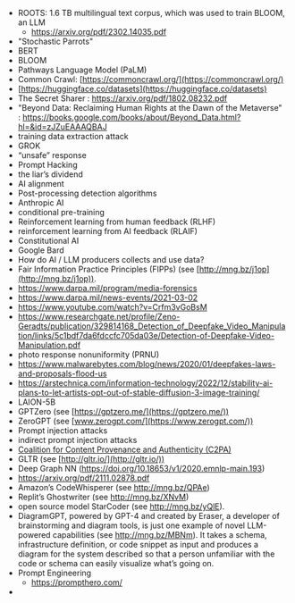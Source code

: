 - ROOTS: 1.6 TB multilingual text corpus, which was used to train BLOOM, an LLM
	- https://arxiv.org/pdf/2302.14035.pdf
- "Stochastic Parrots"
- BERT
- BLOOM
- Pathways Language Model (PaLM)
- Common Crawl: [https://commoncrawl.org/](https://commoncrawl.org/)
- [https://huggingface.co/datasets](https://huggingface.co/datasets)
- The Secret Sharer : https://arxiv.org/pdf/1802.08232.pdf
- "Beyond Data: Reclaiming Human Rights at the Dawn of the Metaverse" : https://books.google.com/books/about/Beyond_Data.html?hl=&id=zJZuEAAAQBAJ
- training data extraction attack
- GROK
- “unsafe” response
- Prompt Hacking
- the liar’s dividend
- AI alignment
- Post-processing detection algorithms
- Anthropic AI
- conditional pre-training
- Reinforcement learning from human feedback (RLHF)
- reinforcement learning from AI feedback (RLAIF)
- Constitutional AI
- Google Bard
- How do AI / LLM producers collects and use data?
- Fair Information Practice Principles (FIPPs) (see [http://mng.bz/j1op](http://mng.bz/j1op)).
- https://www.darpa.mil/program/media-forensics
- https://www.darpa.mil/news-events/2021-03-02
- https://www.youtube.com/watch?v=Crfm3vGoBsM
- https://www.researchgate.net/profile/Zeno-Geradts/publication/329814168_Detection_of_Deepfake_Video_Manipulation/links/5c1bdf7da6fdccfc705da03e/Detection-of-Deepfake-Video-Manipulation.pdf
- photo response nonuniformity (PRNU)
- https://www.malwarebytes.com/blog/news/2020/01/deepfakes-laws-and-proposals-flood-us
- https://arstechnica.com/information-technology/2022/12/stability-ai-plans-to-let-artists-opt-out-of-stable-diffusion-3-image-training/
- LAION-5B
- GPTZero (see [https://gptzero.me/](https://gptzero.me/)) 
- ZeroGPT (see [www.zerogpt.com/](https://www.zerogpt.com/))
- Prompt injection attacks
- indirect prompt injection attacks
- [Coalition for Content Provenance and Authenticity (C2PA)](https://c2pa.org/)
- GLTR (see [http://gltr.io/](http://gltr.io/))
- Deep Graph NN (https://doi.org/10.18653/v1/2020.emnlp-main.193)
- https://arxiv.org/pdf/2111.02878.pdf
- Amazon’s CodeWhisperer (see http://mng.bz/QPAe)
- Replit’s Ghostwriter (see http://mng.bz/XNvM)
- open source model StarCoder (see http://mng.bz/yQlE).
- DiagramGPT, powered by GPT-4 and created by Eraser, a developer of brainstorming and diagram tools, is just one example of novel LLM-powered capabilities (see http://mng.bz/MBNm). It takes a schema, infrastructure definition, or code snippet as input and produces a diagram for the system described so that a person unfamiliar with the code or schema can easily visualize what’s going on.
- Prompt Engineering
  - https://prompthero.com/
- 
